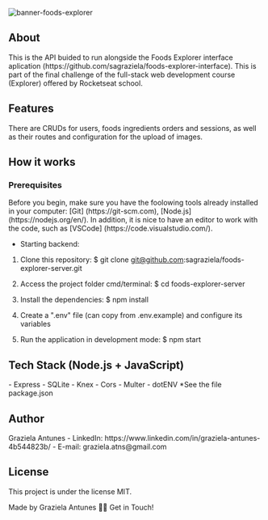 ![banner-foods-explorer](https://user-images.githubusercontent.com/95452391/216686219-3c137f59-cb7a-47f3-b953-81946b45d921.jpg)


<h2>About</h2>
This is the API buided to run alongside the Foods Explorer interface aplication (https://github.com/sagraziela/foods-explorer-interface). This is part of the final challenge of the full-stack web development course (Explorer) offered by Rocketseat school.

<h2>Features</h2>
There are CRUDs for users, foods ingredients orders and sessions, as well as their routes and configuration for the upload of images.

<h2>How it works</h2>

<h3>Prerequisites</h3>
Before you begin, make sure you have the foolowing tools already installed in your computer:  [Git] (https://git-scm.com), [Node.js] (https://nodejs.org/en/). In addition, it is nice to have an editor to work with the code, such as [VSCode] (https://code.visualstudio.com/).

- Starting backend:

1. Clone this repository:
$ git clone git@github.com:sagraziela/foods-explorer-server.git

2. Access the project folder cmd/terminal:
$ cd foods-explorer-server

3. Install the dependencies:
$ npm install

4. Create a ".env" file (can copy from .env.example) and configure its variables

5. Run the application in development mode:
$ npm start

<h2>Tech Stack (Node.js + JavaScript)</h2>
    - Express
    - SQLite
    - Knex
    - Cors
    - Multer
    - dotENV
    *See the file package.json

<h2>Author</h2>
Graziela Antunes
- LinkedIn: https://www.linkedin.com/in/graziela-antunes-4b544823b/
- E-mail: graziela.atns@gmail.com

<h2>License</h2>
This project is under the license MIT.

Made by Graziela Antunes 👋🏽 Get in Touch!
